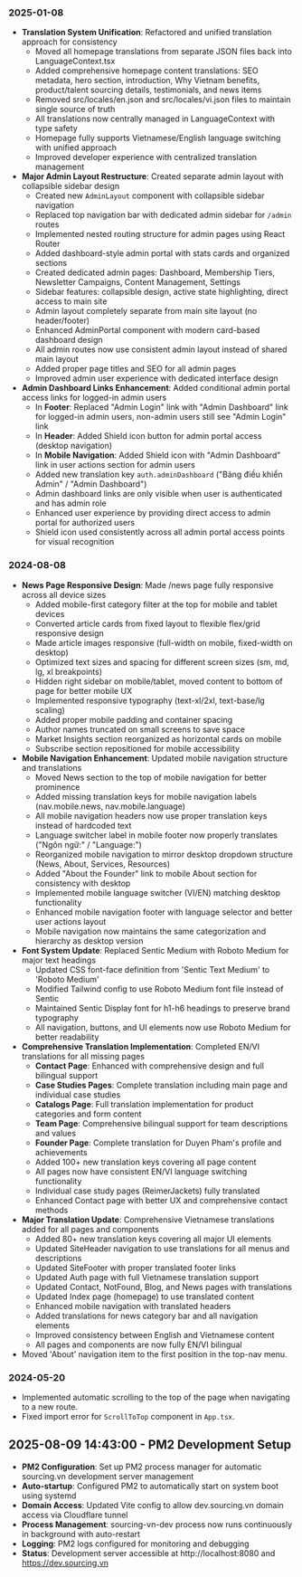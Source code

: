 ### 2025-01-08
- **Translation System Unification**: Refactored and unified translation approach for consistency
  - Moved all homepage translations from separate JSON files back into LanguageContext.tsx
  - Added comprehensive homepage content translations: SEO metadata, hero section, introduction, Why Vietnam benefits, product/talent sourcing details, testimonials, and news items
  - Removed src/locales/en.json and src/locales/vi.json files to maintain single source of truth
  - All translations now centrally managed in LanguageContext with type safety
  - Homepage fully supports Vietnamese/English language switching with unified approach
  - Improved developer experience with centralized translation management
- **Major Admin Layout Restructure**: Created separate admin layout with collapsible sidebar design
  - Created new `AdminLayout` component with collapsible sidebar navigation
  - Replaced top navigation bar with dedicated admin sidebar for `/admin` routes
  - Implemented nested routing structure for admin pages using React Router
  - Added dashboard-style admin portal with stats cards and organized sections
  - Created dedicated admin pages: Dashboard, Membership Tiers, Newsletter Campaigns, Content Management, Settings
  - Sidebar features: collapsible design, active state highlighting, direct access to main site
  - Admin layout completely separate from main site layout (no header/footer)
  - Enhanced AdminPortal component with modern card-based dashboard design
  - All admin routes now use consistent admin layout instead of shared main layout
  - Added proper page titles and SEO for all admin pages
  - Improved admin user experience with dedicated interface design
- **Admin Dashboard Links Enhancement**: Added conditional admin portal access links for logged-in admin users
  - In **Footer**: Replaced "Admin Login" link with "Admin Dashboard" link for logged-in admin users, non-admin users still see "Admin Login" link
  - In **Header**: Added Shield icon button for admin portal access (desktop navigation)
  - In **Mobile Navigation**: Added Shield icon with "Admin Dashboard" link in user actions section for admin users
  - Added new translation key `auth.adminDashboard` ("Bảng điều khiển Admin" / "Admin Dashboard")
  - Admin dashboard links are only visible when user is authenticated and has admin role
  - Enhanced user experience by providing direct access to admin portal for authorized users
  - Shield icon used consistently across all admin portal access points for visual recognition

### 2024-08-08
- **News Page Responsive Design**: Made /news page fully responsive across all device sizes
  - Added mobile-first category filter at the top for mobile and tablet devices
  - Converted article cards from fixed layout to flexible flex/grid responsive design
  - Made article images responsive (full-width on mobile, fixed-width on desktop)
  - Optimized text sizes and spacing for different screen sizes (sm, md, lg, xl breakpoints)
  - Hidden right sidebar on mobile/tablet, moved content to bottom of page for better mobile UX
  - Implemented responsive typography (text-xl/2xl, text-base/lg scaling)
  - Added proper mobile padding and container spacing
  - Author names truncated on small screens to save space
  - Market Insights section reorganized as horizontal cards on mobile
  - Subscribe section repositioned for mobile accessibility
- **Mobile Navigation Enhancement**: Updated mobile navigation structure and translations
  - Moved News section to the top of mobile navigation for better prominence
  - Added missing translation keys for mobile navigation labels (nav.mobile.news, nav.mobile.language)
  - All mobile navigation headers now use proper translation keys instead of hardcoded text
  - Language switcher label in mobile footer now properly translates ("Ngôn ngữ:" / "Language:")
  - Reorganized mobile navigation to mirror desktop dropdown structure (News, About, Services, Resources)
  - Added "About the Founder" link to mobile About section for consistency with desktop
  - Implemented mobile language switcher (VI/EN) matching desktop functionality
  - Enhanced mobile navigation footer with language selector and better user actions layout
  - Mobile navigation now maintains the same categorization and hierarchy as desktop version
- **Font System Update**: Replaced Sentic Medium with Roboto Medium for major text headings
  - Updated CSS font-face definition from 'Sentic Text Medium' to 'Roboto Medium'
  - Modified Tailwind config to use Roboto Medium font file instead of Sentic
  - Maintained Sentic Display font for h1-h6 headings to preserve brand typography
  - All navigation, buttons, and UI elements now use Roboto Medium for better readability
- **Comprehensive Translation Implementation**: Completed EN/VI translations for all missing pages
  - **Contact Page**: Enhanced with comprehensive design and full bilingual support
  - **Case Studies Pages**: Complete translation including main page and individual case studies
  - **Catalogs Page**: Full translation implementation for product categories and form content
  - **Team Page**: Comprehensive bilingual support for team descriptions and values
  - **Founder Page**: Complete translation for Duyen Pham's profile and achievements
  - Added 100+ new translation keys covering all page content
  - All pages now have consistent EN/VI language switching functionality
  - Individual case study pages (ReimerJackets) fully translated
  - Enhanced Contact page with better UX and comprehensive contact methods
- **Major Translation Update**: Comprehensive Vietnamese translations added for all pages and components
  - Added 80+ new translation keys covering all major UI elements
  - Updated SiteHeader navigation to use translations for all menus and descriptions
  - Updated SiteFooter with proper translated footer links
  - Updated Auth page with full Vietnamese translation support
  - Updated Contact, NotFound, Blog, and News pages with translations
  - Updated Index page (homepage) to use translated content
  - Enhanced mobile navigation with translated headers
  - Added translations for news category bar and all navigation elements
  - Improved consistency between English and Vietnamese content
  - All pages and components are now fully EN/VI bilingual
- Moved 'About' navigation item to the first position in the top-nav menu.

### 2024-05-20
- Implemented automatic scrolling to the top of the page when navigating to a new route.
- Fixed import error for `ScrollToTop` component in `App.tsx`.


## 2025-08-09 14:43:00 - PM2 Development Setup
- **PM2 Configuration**: Set up PM2 process manager for automatic sourcing.vn development server management
- **Auto-startup**: Configured PM2 to automatically start on system boot using systemd
- **Domain Access**: Updated Vite config to allow dev.sourcing.vn domain access via Cloudflare tunnel
- **Process Management**: sourcing-vn-dev process now runs continuously in background with auto-restart
- **Logging**: PM2 logs configured for monitoring and debugging
- **Status**: Development server accessible at http://localhost:8080 and https://dev.sourcing.vn
